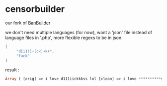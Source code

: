 # censorbuilder

our fork of [BanBuilder](https://github.com/snipe/banbuilder)

we don't need multiple languages (for now), want a 'json' file instead of language files in '.php', more flexible regexs to be in json.

```json
[
     "d[i1!]+[c<]+k+",
     "fuck"
]
```
result :

```php
Array ( [orig] => i love d111iickkkss lol [clean] => i love **********ss lol [matched] => Array ( [0] => d111iickkk ) ) 
```